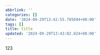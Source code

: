 ```yaml
---
abbrlink: ''
categories: []
date: '2024-09-29T13:42:55.785694+08:00'
tags: []
title: title
updated: '2024-09-29T13:43:02.824+08:00'
---
```

123
